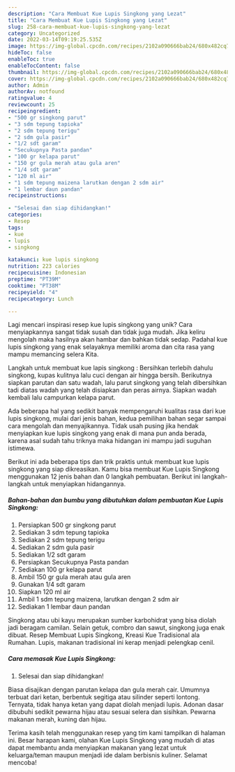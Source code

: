 ```yaml
---
description: "Cara Membuat Kue Lupis Singkong yang Lezat"
title: "Cara Membuat Kue Lupis Singkong yang Lezat"
slug: 258-cara-membuat-kue-lupis-singkong-yang-lezat
category: Uncategorized
date: 2022-03-14T09:19:25.535Z
image: https://img-global.cpcdn.com/recipes/2102a090666bab24/680x482cq70/kue-lupis-singkong-foto-resep-utama.jpg
hideToc: false
enableToc: true
enableTocContent: false
thumbnail: https://img-global.cpcdn.com/recipes/2102a090666bab24/680x482cq70/kue-lupis-singkong-foto-resep-utama.jpg
cover: https://img-global.cpcdn.com/recipes/2102a090666bab24/680x482cq70/kue-lupis-singkong-foto-resep-utama.jpg
author: Admin
authorAv: notfound
ratingvalue: 4
reviewcount: 25
recipeingredient:
- "500 gr singkong parut"
- "3 sdm tepung tapioka"
- "2 sdm tepung terigu"
- "2 sdm gula pasir"
- "1/2 sdt garam"
- "Secukupnya Pasta pandan"
- "100 gr kelapa parut"
- "150 gr gula merah atau gula aren"
- "1/4 sdt garam"
- "120 ml air"
- "1 sdm tepung maizena larutkan dengan 2 sdm air"
- "1 lembar daun pandan"
recipeinstructions:

- "Selesai dan siap dihidangkan!"
categories:
- Resep
tags:
- kue
- lupis
- singkong

katakunci: kue lupis singkong 
nutrition: 223 calories
recipecuisine: Indonesian
preptime: "PT39M"
cooktime: "PT38M"
recipeyield: "4"
recipecategory: Lunch

---
```





Lagi mencari inspirasi resep kue lupis singkong yang unik? Cara menyiapkannya sangat tidak susah dan tidak juga mudah. Jika keliru mengolah maka hasilnya akan hambar dan bahkan tidak sedap. Padahal kue lupis singkong yang enak selayaknya memiliki aroma dan cita rasa yang mampu memancing selera Kita.





Langkah untuk membuat kue lapis singkong : Bersihkan terlebih dahulu singkong, kupas kulitnya lalu cuci dengan air hingga bersih. Berikutnya siapkan parutan dan satu wadah, lalu parut singkong yang telah dibersihkan tadi diatas wadah yang telah disiapkan dan peras airnya. Siapkan wadah kembali lalu campurkan kelapa parut.

Ada beberapa hal yang sedikit banyak mempengaruhi kualitas rasa dari kue lupis singkong, mulai dari jenis bahan, kedua pemilihan bahan segar sampai cara mengolah dan menyajikannya. Tidak usah pusing jika hendak menyiapkan kue lupis singkong yang enak di mana pun anda berada, karena asal sudah tahu triknya maka hidangan ini mampu jadi suguhan istimewa.






Berikut ini ada beberapa tips dan trik praktis untuk membuat kue lupis singkong yang siap dikreasikan. Kamu bisa membuat Kue Lupis Singkong menggunakan 12 jenis bahan dan 0 langkah pembuatan. Berikut ini langkah-langkah untuk menyiapkan hidangannya.

<!--inarticleads1-->

##### Bahan-bahan dan bumbu yang dibutuhkan dalam pembuatan Kue Lupis Singkong:

1. Persiapkan 500 gr singkong parut
1. Sediakan 3 sdm tepung tapioka
1. Sediakan 2 sdm tepung terigu
1. Sediakan 2 sdm gula pasir
1. Sediakan 1/2 sdt garam
1. Persiapkan Secukupnya Pasta pandan
1. Sediakan 100 gr kelapa parut
1. Ambil 150 gr gula merah atau gula aren
1. Gunakan 1/4 sdt garam
1. Siapkan 120 ml air
1. Ambil 1 sdm tepung maizena, larutkan dengan 2 sdm air
1. Sediakan 1 lembar daun pandan


Singkong atau ubi kayu merupakan sumber karbohidrat yang bisa diolah jadi beragam camilan. Selain getuk, combro dan sawut, singkong juga enak dibuat. Resep Membuat Lupis Singkong, Kreasi Kue Tradisional ala Rumahan. Lupis, makanan tradisional ini kerap menjadi pelengkap cenil. 

<!--inarticleads2-->

##### Cara memasak Kue Lupis Singkong:


1. Selesai dan siap dihidangkan!

Biasa disajikan dengan parutan kelapa dan gula merah cair. Umumnya terbuat dari ketan, berbentuk segitiga atau silinder seperti lontong. Ternyata, tidak hanya ketan yang dapat diolah menjadi lupis. Adonan dasar dibubuhi sedikit pewarna hijau atau sesuai selera dan sisihkan. Pewarna makanan merah, kuning dan hijau. 

Terima kasih telah menggunakan resep yang tim kami tampilkan di halaman ini. Besar harapan kami, olahan Kue Lupis Singkong yang mudah di atas dapat membantu anda menyiapkan makanan yang lezat untuk keluarga/teman maupun menjadi ide dalam berbisnis kuliner. Selamat mencoba!
